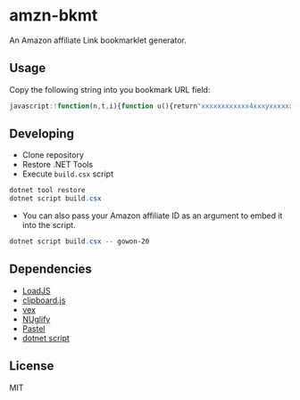 # amzn-bkmt

An Amazon affiliate Link bookmarklet generator.

## Usage

Copy the following string into you bookmark URL field:

```js
javascript:!function(n,t,i){function u(){return"xxxxxxxxxxxx4xxxyxxxxxxxxxxxxxxx".replace(/[xy]/g,function(n){var t=Math.random()*16|0,i=n=="x"?t:t&3|8;return i.toString(16)})}function f(n,t){return t?`${s}${n}?tag=${t}`:`${s}${n}`}function c(){var e=t.location.href.match("/([a-zA-Z0-9]{10})(?:[/?]|$)");if(!e){vex.dialog.alert({unsafeMessage:`<p style="${o}">Can't find the product ID</p>`,className:"vex-theme-top"});return}var n=e[1],r="x"+u(),s="x"+u(),h="x"+u(),l="x"+u(),c="x"+u(),a=`<p style="${o}">Amazon Affiliate Id</p><input id="${c}" type="text" value="${i}" /><p style="${o}">Shortened Link</p><input id="${r}" type="text" value="${f(n,i)}" readonly="readonly" data-product-link="${f(n)}" />`;vex.dialog.open({input:a,className:"vex-theme-top "+l,buttons:[{text:"Copy",type:"submit",className:`vex-dialog-button-primary ${s}`,click:function(){this.value=!0}},{text:"Product Link Only",type:"submit",className:`vex-dialog-button-secondary ${h}`,click:function(){this.value=!0}}]});new ClipboardJS(`.${h}`,{text:function(){return f(n)}});new ClipboardJS(`.${s}`,{target:function(){return t.getElementById(r)}});t.getElementById(c).addEventListener("input",function(){t.getElementById(r).value=f(n,this.value)})}const s="https://amzn.com/dp/";var r,h="script",e=n._aalcopyAffiliateLink||"aalb_"+u(),o="text-align: center; font-family: inherit; text-transform: uppercase; letter-spacing: .1em; font-size: 1.1em; line-height: 1em; margin-top: 14px; margin-bottom: 14px";if(n._aalcopyAffiliateLink=e,t.getElementById(e)){c();return}fjs=t.getElementsByTagName(h)[0];r=t.createElement(h);r.id=e;r.setAttribute("src","https://cdnjs.cloudflare.com/ajax/libs/loadjs/4.2.0/loadjs.min.js");r.setAttribute("integrity","sha512-kA5njTcOKIwpz6cEPl//I31UH3ivohgL+WSVjdO/iMQWbuzHqxuAdPjRvLEHXTa+M/4AtZNMI6aOEvBtOof7Iw==");r.setAttribute("crossorigin","anonymous");r.onload=function(){loadjs(["https://cdnjs.cloudflare.com/ajax/libs/clipboard.js/2.0.6/clipboard.min.js","https://cdnjs.cloudflare.com/ajax/libs/vex-js/4.1.0/js/vex.combined.min.js","https://cdnjs.cloudflare.com/ajax/libs/vex-js/4.1.0/css/vex.min.css","https://cdnjs.cloudflare.com/ajax/libs/vex-js/4.1.0/css/vex-theme-top.min.css"],function(){c()})};fjs.parentNode.insertBefore(r,fjs)}(window,document,"gowon-20")
```

## Developing

- Clone repository
- Restore .NET Tools
- Execute `build.csx` script

```powershell
dotnet tool restore
dotnet script build.csx
```

- You can also pass your Amazon affiliate ID as an argument to embed it into the  script.

```powershell
dotnet script build.csx -- gowon-20
```

## Dependencies

- [LoadJS](https://github.com/muicss/loadjs)
- [clipboard.js](https://clipboardjs.com/)
- [vex](https://github.hubspot.com/vex/docs/welcome/)
- [NUglify](https://github.com/trullock/NUglify)
- [Pastel](https://github.com/silkfire/Pastel)
- [dotnet script](https://github.com/filipw/dotnet-script)

## License

MIT

